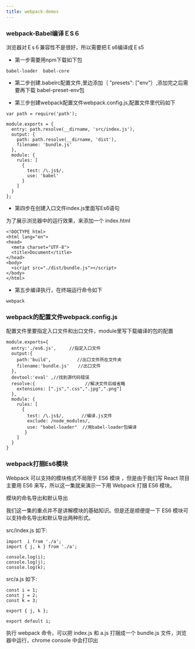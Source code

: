 ```yaml
---
title: webpack-demos
---
```


### webpack-Babel编译ＥS６

浏览器对Ｅs６兼容性不是很好，所以需要把Ｅs6编译成Ｅs5

- 第一步需要用npm下载如下包

```
babel-loader  babel-core
```
- 第二步创建.babelrc配置文件,里边添加｛ "presets": ["env"｝,添加完之后需要再下载 babel-preset-env包

- 第三步创建webpack配置文件webpack.config.js,配置文件里代码如下

```
var path = require('path');

module.exports = {
  entry: path.resolve(__dirname, 'src/index.js'),
  output: {
    path: path.resolve(__dirname, 'dist'),
    filename: 'bundle.js'
  },
  module: {
    rules: [
      {
        test: /\.js$/,
        use: 'babel'
      }
    ]
  }
};
```
- 第四步在创建入口文件index.js里面写Es6语句

为了展示浏览器中的运行效果，来添加一个 index.html

```
<!DOCTYPE html>
<html lang="en">
<head>
  <meta charset="UTF-8">
  <title>Document</title>
</head>
<body>
  <script src="./dist/bundle.js"></script>
</body>
</html>
```
- 第五步编译执行，在终端运行命令如下

```
webpack
```

### webpack的配置文件webpack.config.js

配置文件里要指定入口文件和出口文件，module里写下载编译的包的配置

```
module.exports={
  entry:'./es6.js',　　　//指定入口文件
  output:{
    path:'build',　　　　　　//出口文件所在文件夹
    filename:'bundle.js'　　//出口文件
  },
  devtool:'eval' ,//找到源代码错误
  resolve:{                   //解决文件后缀省略
    extensions: [".js",".css",".jpg",".png"]
  },
  module: {
    rules: [
      {
        test: /\.js$/,　　　　//编译.js文件
        exclude: /node_modules/,
        use: "babel-loader"  //用babel-loader包编译
       }
    ]
  }
}

```

### webpack打捆Es6模块

Webpack 可以支持的模块格式不局限于 ES6 模块 ，但是由于我们写 React 项目主要用 ES6 来写，所以这一集就来演示一下用 Webpack 打捆 ES6 模块。

模块的命名导出和默认导出

我们这一集的重点并不是讲解模块的基础知识。但是还是顺便提一下 ES6 模块可以支持命名导出和默认导出两种形式。

src/index.js 如下:

```
import  i from './a';
import { j, k } from './a';

console.log(i);
console.log(j);
console.log(k);
```

src/a.js 如下:

```
const i = 1;
const j = 2;
const k = 3;

export { j, k };

export default i;
```
执行 webpack 命令，可以把 index.js 和 a.js 打捆成一个 bundle.js 文件，浏览器中运行，chrome console 中会打印出
